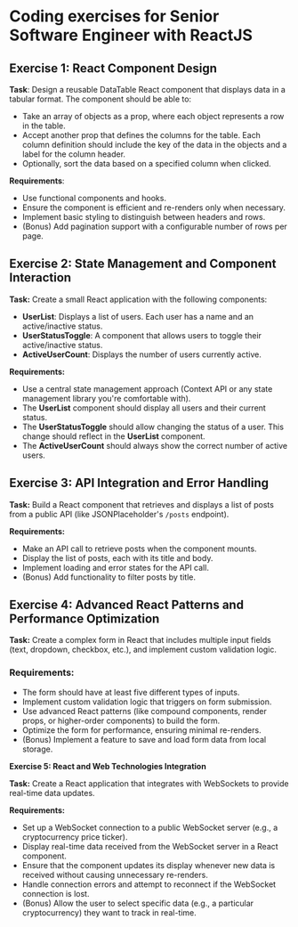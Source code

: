# Coding exercises for Senior Software Engineer with ReactJS

## Exercise 1: React Component Design

**Task**: Design a reusable DataTable React component that displays data in a tabular format. The component should be able to:

- Take an array of objects as a prop, where each object represents a row in the table.
- Accept another prop that defines the columns for the table. Each column definition should include the key of the data in the objects and a label for the column header.
- Optionally, sort the data based on a specified column when clicked.

**Requirements**:

- Use functional components and hooks.
- Ensure the component is efficient and re-renders only when necessary.
- Implement basic styling to distinguish between headers and rows.
- (Bonus) Add pagination support with a configurable number of rows per page.

## Exercise 2: State Management and Component Interaction

**Task:** Create a small React application with the following components:

- **UserList**: Displays a list of users. Each user has a name and an active/inactive status.
- **UserStatusToggle**: A component that allows users to toggle their active/inactive status.
- **ActiveUserCount**: Displays the number of users currently active.

**Requirements:**

- Use a central state management approach (Context API or any state management library you're comfortable with).
- The **UserList** component should display all users and their current status.
- The **UserStatusToggle** should allow changing the status of a user. This change should reflect in the **UserList** component.
- The **ActiveUserCount** should always show the correct number of active users.

## Exercise 3: API Integration and Error Handling

**Task:** Build a React component that retrieves and displays a list of posts from a public API (like JSONPlaceholder's `/posts` endpoint).

**Requirements:**

- Make an API call to retrieve posts when the component mounts.
- Display the list of posts, each with its title and body.
- Implement loading and error states for the API call.
- (Bonus) Add functionality to filter posts by title.

## Exercise 4: Advanced React Patterns and Performance Optimization

**Task:** Create a complex form in React that includes multiple input fields (text, dropdown, checkbox, etc.), and implement custom validation logic.

### Requirements:

- The form should have at least five different types of inputs.
- Implement custom validation logic that triggers on form submission.
- Use advanced React patterns (like compound components, render props, or higher-order components) to build the form.
- Optimize the form for performance, ensuring minimal re-renders.
- (Bonus) Implement a feature to save and load form data from local storage.

**Exercise 5: React and Web Technologies Integration**

**Task:** Create a React application that integrates with WebSockets to provide real-time data updates.

**Requirements:**

- Set up a WebSocket connection to a public WebSocket server (e.g., a cryptocurrency price ticker).
- Display real-time data received from the WebSocket server in a React component.
- Ensure that the component updates its display whenever new data is received without causing unnecessary re-renders.
- Handle connection errors and attempt to reconnect if the WebSocket connection is lost.
- (Bonus) Allow the user to select specific data (e.g., a particular cryptocurrency) they want to track in real-time.
